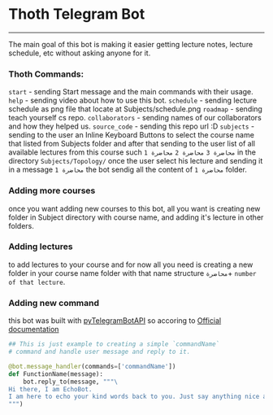 # Thoth Telegram Bot
---
The main goal of this bot is making it easier getting lecture notes, lecture schedule, etc without asking anyone for it.

### Thoth Commands:
`start` - sending Start message and the main commands with their usage.
`help` - sending video about how to use this bot.
`schedule` - sending lecture schedule as png file that locate at Subjects/schedule.png
`roadmap` - sending teach yourself cs repo.
`collaborators` - sending names of our collaborators and how they helped us.
`source_code` - sending this repo url :D
`subjects` - sending to the user an Inline Keyboard Buttons to select the course name that listed from Subjects folder and after that sending to the user list of all available lectures from this course such `محاضرة 3` `محاضرة 2` `محاضرة 1` in the directory `Subjects/Topology/` once the user select his lecture and sending it in a message `محاضرة 1` the bot sendig all the content of `محاضرة 1` folder.

### Adding more courses
once you want adding new courses to this bot, all you want is creating new folder in Subject directory with course name, and adding it's lecture in other folders.

### Adding lectures
to add lectures to your course and for now all you need is creating a new folder in your course name folder with that name structure ` محاضرة `+ `number of that lecture`.
### Adding new command
this bot was built with  [pyTelegramBotAPI](https://github.com/eternnoir/pyTelegramBotAPI) so accoring to [Official documentation](https://pytba.readthedocs.io/en/latest/index.html) 
```python 
## This is just example to creating a simple `commandName` 
# command and handle user message and reply to it.

@bot.message_handler(commands=['commandName'])
def FunctionName(message):
    bot.reply_to(message, """\
Hi there, I am EchoBot.
I am here to echo your kind words back to you. Just say anything nice and I'll say the exact same thing to you!\
""") 
```
